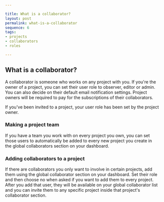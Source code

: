 ```yaml
---

title: What is a collaborator?
layout: post
permalink: what-is-a-collaborator 
sequence: 6
tags:
- projects
- collaborators
- roles

---
```


## What is a collaborator? 
A collaborator is someone who works on any project with you. If you're the owner of a project, you can set their user role to observer, editor or admin. You can also decide on their default email notification settings. Project owners will be required to pay for the subscriptions of their collaborators. 

If you've been invited to a project, your user role has been set by the project owner. 

### Making a project team 
If you have a team you work with on every project you own, you can set those users to automatically be added to every new project you create in the global collaborators section on your dashboard. 

### Adding collaborators to a project 
If there are collaborators you only want to involve in certain projects, add them using the global collaborator section on your dashboard. Set their role and then choose no when asked if you want to add them to every project. After you add that user, they will be available on your global collaborator list and you can invite them to any specific project inside that project's collaborator section.
